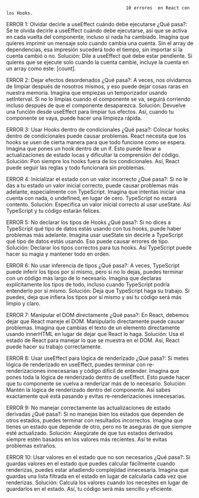                                                  10 errores  en React con los Hooks.

ERROR 1: Olvidar decirle a useEffect cuándo debe ejecutarse
¿Qué pasa?: Se te olvida decirle a useEffect cuándo debe ejecutarse, así que se activa en cada vuelta del componente, incluso si nada ha cambiado.
Imagina que quieres imprimir un mensaje solo cuando cambia una cuenta. Sin el array de dependencias, esa impresión sucederá todo el tiempo, sin importar si la cuenta cambió o no.
Solución: Dile a useEffect qué debe estar pendiente. Si quieres que se ejecute solo cuando la cuenta cambie, incluye la cuenta en un array como este: [count].

ERROR 2: Dejar efectos desordenados
¿Qué pasa?: A veces, nos olvidamos de limpiar después de nosotros mismos, y eso puede dejar cosas raras en nuestra memoria.
Imagina que empiezas un temporizador usando setInterval. Si no lo limpias cuando el componente se va, seguirá corriendo incluso después de que el componente desaparezca.
Solución: Devuelve una función desde useEffect para limpiar tus efectos. Así, cuando tu componente se vaya, puede hacer una limpieza rápida.

ERROR 3: Usar Hooks dentro de condicionales
¿Qué pasa?: Colocar hooks dentro de condicionales puede causar problemas. React necesita que los hooks se usen de cierta manera para que todo funcione como se espera.
Imagina que pones un hook dentro de un if. Esto puede llevar a actualizaciones de estado locas y dificultar la comprensión del código.
Solución: Pon siempre los hooks fuera de los condicionales. Así, React puede seguir las reglas y todo funcionará sin problemas.

ERROR 4: Inicializar el estado con un valor incorrecto
¿Qué pasa?: Si no le das a tu estado un valor inicial correcto, puede causar problemas más adelante, especialmente con TypeScript.
Imagina que intentas iniciar una cuenta con nada, o undefined, en lugar de cero. TypeScript no estará contento.
Solución: Especifica un valor inicial correcto al usar useState. Así TypeScript y tu código estarán felices.

ERROR 5: No declarar los tipos de Hooks
¿Qué pasa?: Si no dices a TypeScript qué tipo de datos estás usando con tus hooks, puede haber problemas más adelante.
Imagina usar useState sin decirle a TypeScript qué tipo de datos estás usando. Eso puede causar errores de tipo.
Solución: Declarar los tipos correctos para tus hooks. Así TypeScript puede hacer su magia y mantener todo en orden.

ERROR 6: No usar inferencia de tipos
¿Qué pasa?: A veces, TypeScript puede inferir los tipos por sí mismo, pero si no lo dejas, puedes terminar con un código más largo de lo necesario.
Imagina que declaras explícitamente los tipos de todo, incluso cuando TypeScript podría entenderlo por sí mismo.
Solución: Deja que TypeScript haga su trabajo. Si puedes, deja que infiera los tipos por sí mismo y así tu código será más limpio y claro.

ERROR 7: Manipular el DOM directamente
¿Qué pasa?: En React, debemos dejar que React maneje el DOM. Manipularlo directamente puede causar problemas.
Imagina que cambias el texto de un elemento directamente usando innerHTML en lugar de dejar que React lo haga.
Solución: Usa el estado de React para manejar lo que se muestra en el DOM. Así, React puede hacer su trabajo correctamente.

ERROR 8: Usar useEffect para lógica de renderizado
¿Qué pasa?: Si metes lógica de renderizado en useEffect, puedes terminar con re-renderizaciones innecesarias y código difícil de entender.
Imagina que pones toda la lógica de renderizado dentro de useEffect. Esto puede hacer que tu componente se vuelva a renderizar más de lo necesario.
Solución: Mantén la lógica de renderizado dentro del componente. Así sabes exactamente qué está pasando y evitas re-renderizaciones innecesarias.

ERROR 9: No manejar correctamente las actualizaciones de estado derivadas
¿Qué pasa?: Si no manejas bien los estados que dependen de otros estados, puedes terminar con resultados incorrectos.
Imagina que tienes un estado que depende de otro, pero no te aseguras de que siempre esté actualizado.
Solución: Asegúrate de que tus estados derivados siempre estén basados en los valores más recientes. Así te evitas problemas extraños.

ERROR 10: Usar valores en el estado que no son necesarios
¿Qué pasa?: Si guardas valores en el estado que puedes calcular fácilmente cuando renderizas, puedes estar añadiendo complejidad innecesaria.
Imagina que guardas una lista filtrada en el estado en lugar de calcularla cada vez que renderizas.
Solución: Calcula los valores cuando los necesites en lugar de guardarlos en el estado. Así, tu código será más sencillo y eficiente.
